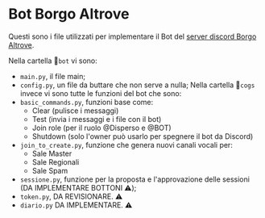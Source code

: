 # Bot Borgo Altrove
Questi sono i file utilizzati per implementare il Bot del [server discord Borgo Altrove](<https://discord.gg/borgo-altrove-8090556690753126>).

Nella cartella 📁`bot` vi sono:
* `main.py`, il file main;
* `config.py`, un file da buttare che non serve a nulla;
Nella cartella 📁`cogs` invece vi sono tutte le funzioni del bot che sono:
* `basic_commands.py`, funzioni base come:
  * Clear (pulisce i messaggi)
  * Test (invia i messaggi e i file con il bot)
  * Join role (per il ruolo @Disperso e @BOT)
  * Shutdown (solo l'owner può usarlo per spegnere il bot da Discord)
* `join_to_create.py`, funzione che genera nuovi canali vocali per:
  * Sale Master
  * Sale Regionali
  * Sale Spam
* `sessione.py`, funzione per la proposta e l'approvazione delle sessioni (DA IMPLEMENTARE BOTTONI ⚠️);
* `token.py`, DA REVISIONARE. ⚠️
* `diario.py` DA IMPLEMENTARE. ⚠️
